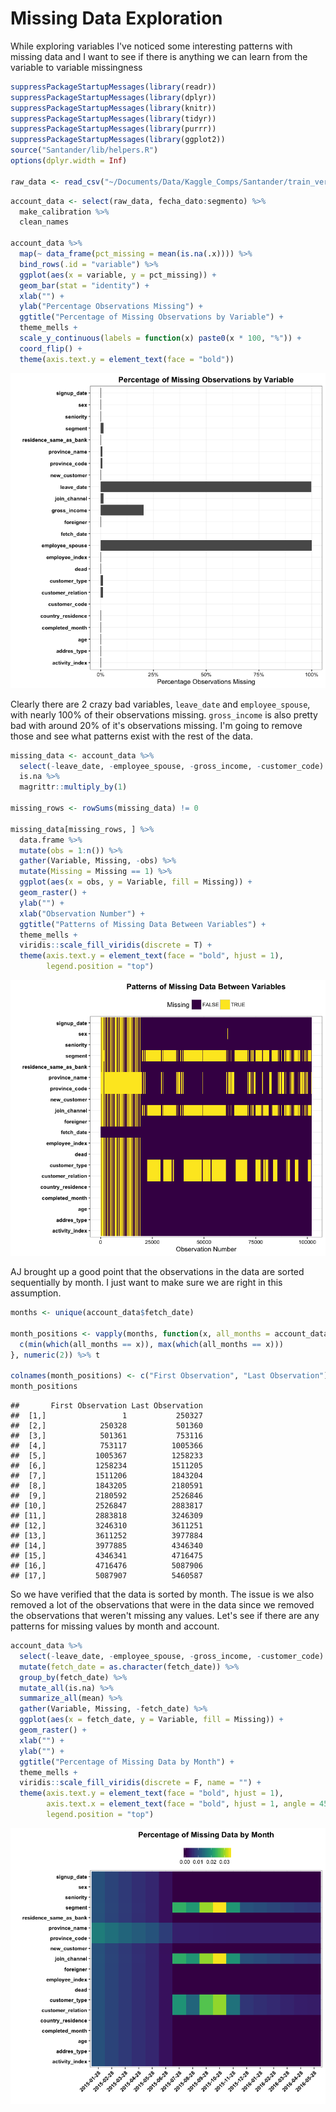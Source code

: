 # Missing Data Exploration

While exploring variables I've noticed some interesting patterns with 
missing data and I want to see if there is anything we can learn from 
the variable to variable missingness


```r
suppressPackageStartupMessages(library(readr))
suppressPackageStartupMessages(library(dplyr))
suppressPackageStartupMessages(library(knitr))
suppressPackageStartupMessages(library(tidyr))
suppressPackageStartupMessages(library(purrr))
suppressPackageStartupMessages(library(ggplot2))
source("Santander/lib/helpers.R")
options(dplyr.width = Inf)

raw_data <- read_csv("~/Documents/Data/Kaggle_Comps/Santander/train_ver2.csv", col_types = col_types, progress = F)
```

```r
account_data <- select(raw_data, fecha_dato:segmento) %>% 
  make_calibration %>%
  clean_names

account_data %>%
  map(~ data_frame(pct_missing = mean(is.na(.x)))) %>% 
  bind_rows(.id = "variable") %>%
  ggplot(aes(x = variable, y = pct_missing)) +
  geom_bar(stat = "identity") +
  xlab("") +
  ylab("Percentage Observations Missing") +
  ggtitle("Percentage of Missing Observations by Variable") +
  theme_mells +
  scale_y_continuous(labels = function(x) paste0(x * 100, "%")) +
  coord_flip() +
  theme(axis.text.y = element_text(face = "bold"))
```

![plot of chunk missing_by_var](../graphs///missing_by_var-1.png)

Clearly there are 2 crazy bad variables, `leave_date` and `employee_spouse`,
with nearly 100% of their observations missing. `gross_income` is also
pretty bad with around 20% of it's observations missing. I'm going to remove
those and see what patterns exist with the rest of the data. 



```r
missing_data <- account_data %>%
  select(-leave_date, -employee_spouse, -gross_income, -customer_code) %>%
  is.na %>%
  magrittr::multiply_by(1)

missing_rows <- rowSums(missing_data) != 0

missing_data[missing_rows, ] %>%
  data.frame %>%
  mutate(obs = 1:n()) %>%
  gather(Variable, Missing, -obs) %>% 
  mutate(Missing = Missing == 1) %>%
  ggplot(aes(x = obs, y = Variable, fill = Missing)) +
  geom_raster() +
  ylab("") +
  xlab("Observation Number") +
  ggtitle("Patterns of Missing Data Between Variables") +
  theme_mells +
  viridis::scale_fill_viridis(discrete = T) +
  theme(axis.text.y = element_text(face = "bold", hjust = 1),
        legend.position = "top")
```

![plot of chunk missing_around](../graphs///missing_around-1.png)

AJ brought up a good point that the observations in the data are sorted
sequentially by month. I just want to make sure we are right in this 
assumption.


```r
months <- unique(account_data$fetch_date)
  
month_positions <- vapply(months, function(x, all_months = account_data$fetch_date){
  c(min(which(all_months == x)), max(which(all_months == x)))
}, numeric(2)) %>% t

colnames(month_positions) <- c("First Observation", "Last Observation")
month_positions
```

```
##       First Observation Last Observation
##  [1,]                 1           250327
##  [2,]            250328           501360
##  [3,]            501361           753116
##  [4,]            753117          1005366
##  [5,]           1005367          1258233
##  [6,]           1258234          1511205
##  [7,]           1511206          1843204
##  [8,]           1843205          2180591
##  [9,]           2180592          2526846
## [10,]           2526847          2883817
## [11,]           2883818          3246309
## [12,]           3246310          3611251
## [13,]           3611252          3977884
## [14,]           3977885          4346340
## [15,]           4346341          4716475
## [16,]           4716476          5087906
## [17,]           5087907          5460587
```

So we have verified that the data is sorted by month. The issue is we also 
removed a lot of the observations that were in the data since we removed the
observations that weren't missing any values. Let's see if there are any 
patterns for missing values by month and account. 


```r
account_data %>%
  select(-leave_date, -employee_spouse, -gross_income, -customer_code) %>%
  mutate(fetch_date = as.character(fetch_date)) %>%
  group_by(fetch_date) %>%
  mutate_all(is.na) %>%
  summarize_all(mean) %>%
  gather(Variable, Missing, -fetch_date) %>% 
  ggplot(aes(x = fetch_date, y = Variable, fill = Missing)) +
  geom_raster() +
  xlab("") +
  ylab("") +
  ggtitle("Percentage of Missing Data by Month") +
  theme_mells +
  viridis::scale_fill_viridis(discrete = F, name = "") +
  theme(axis.text.y = element_text(face = "bold", hjust = 1),
        axis.text.x = element_text(face = "bold", hjust = 1, angle = 45),
        legend.position = "top")
```

![plot of chunk all_missing_values](../graphs///all_missing_values-1.png)


